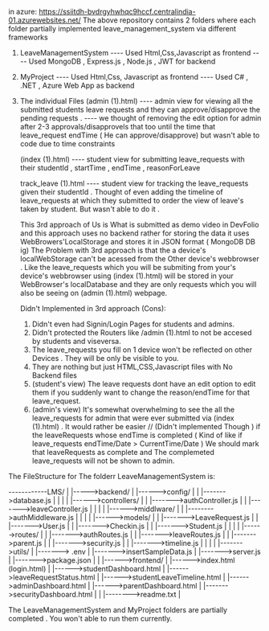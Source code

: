 in azure: https://ssiitdh-bvdrgyhwhqc9hccf.centralindia-01.azurewebsites.net/
The above repository contains 2 folders where each folder partially implemented leave_management_system via different frameworks 

1. LeaveManagementSystem   ---- Used Html,Css,Javascript as frontend
                           ---- Used MongoDB , Express.js , Node.js , JWT for backend


2. MyProject               ---- Used Html,Css, Javascript as frontend
                           ---- Used C# , .NET , Azure Web App as backend


3. The individual Files
   (admin (1).html)       ---- admin view for viewing all the submitted students leave requests and they can approve/disapprove the pending requests .
                          ---- we thought of removing the edit option for admin after 2-3 approvals/disapprovels that too until the time that leave_request endTime ( He can approve/disapprove) but wasn't able to                                   code due  to time constraints
   
   (index (1).html)       ---- student view for submitting leave_requests with their studentId , startTime , endTime , reasonForLeave

   track_leave (1).html   ---- student view for tracking the leave_requests given their studentId . Thought of even adding the timeline of leave_requests at which they submitted to order the view of leave's taken                                  by student. But wasn't able to do it .


   This 3rd approach of Us is What is submitted as demo video in DevFolio and this approach uses no backend rather for storing the data it uses WebBrowers'LocalStorage and stores it in JSON format ( MongoDB DB ig)
   The Problem with 3rd approach is that the a device's localWebStorage can't be acessed from the Other device's webbrowser . Like the leave_requests which you will be submiting from your's device's webbrowser         using  (index (1).html) will be stored in your WebBrowser's localDatabase and they are only requests which you will also be seeing on (admin (1).html) webpage.

   Didn't Implemented in 3rd approach (Cons):

   1. Didn't even had Signin/Login Pages for students and admins.
   2. Didn't protected the Routers like /admin (1).html to not be accesed by students and viseversa.
   3. The leave_requests you fill on 1 device won't be reflected on other Devices . They will be only be visible to you.
   4. They are nothing but just HTML,CSS,Javascript files with No Backend files
   5. (student's view) The leave requests dont have an edit option to edit them if you suddenly want to change the reason/endTime for that leave_request.
   6. (admin's view)   It's somewhat overwhelming to see the all the leave_requests for admin that were ever submitted via (index (1).html) . It would rather be easier
      // (Didn't implemented Though ) if the leaveRequests whose endTime is completed ( Kind of like if leave_requests endTime/Date > CurrentTime/Date ) We should mark that leaveRequests as complete and The                                               complemeted leave_requests will not be  shown to admin.


The FileStructure for The folderr LeaveManagementSystem is:

------------LMS/
|
|----->backend/
|       |------>config/
|       |       |------->database.js
|       |       |
|       |------>controllers/
|       |       |------->authController.js
|       |       |------->leaveController.js
|       |       |
|       |------>middlware/
|       |       |-------->authMiddleware.js
|       |       |
|       |------>models/
|       |       |------->LeaveRequest.js
|       |       |------->User.js
|       |       |------->Checkin.js
|       |       |------->Student.js
|       |       |
|       |------>routes/
|       |       |------->authRoutes.js
|       |       |------->leaveRoutes.js
|       |       |------->parent.js
|       |       |------->security.js
|       |       |------->timeline.js
|       |       |
|       |------->utils/
|       |-------> .env
|       |------->insertSampleData.js
|       |------->server.js
|       |------->package.json
|       |
|------>frontend/
|       |------>index.html (login.html)
|       |------>studentDashboard.html
|       |------>leaveRequestStatus.html
|       |------>studentLeaveTimeline.html
|       |------>adminDashboard.html
|       |------>parentDashboard.html
|       |------->securityDashboard.html
|
|
|-------->readme.txt
|



The LeaveManagementSystem and MyProject folders are partially completed . You won't able to run them currently.
  
                   
   
                   
